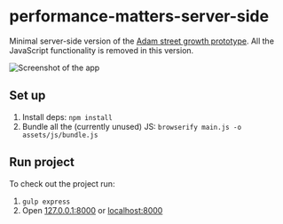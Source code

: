 # performance-matters-server-side
Minimal server-side version of the [Adam street growth prototype](https://github.com/jelleoverbeek/project1-quick-hack-prototype). 
All the JavaScript functionality is removed in this version.

![Screenshot of the app](https://d.pr/i/fb8J7c+ "Screenshot of the app")

## Set up
1. Install deps: ```npm install```
2. Bundle all the (currently unused) JS: ```browserify main.js -o assets/js/bundle.js```
    

## Run project
To check out the project run:  

1. ```gulp express```
2. Open [127.0.0.1:8000](127.0.0.1:8000) or [localhost:8000](localhost:8000)   
